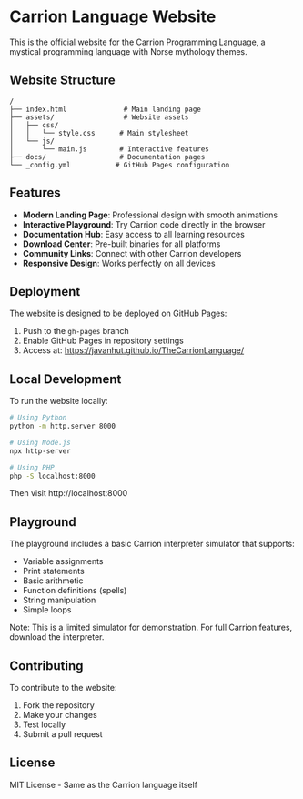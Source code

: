 # Carrion Language Website

This is the official website for the Carrion Programming Language, a mystical programming language with Norse mythology themes.

## Website Structure

```
/
├── index.html              # Main landing page
├── assets/                 # Website assets
│   ├── css/
│   │   └── style.css      # Main stylesheet
│   └── js/
│       └── main.js        # Interactive features
├── docs/                  # Documentation pages
└── _config.yml           # GitHub Pages configuration
```

## Features

- **Modern Landing Page**: Professional design with smooth animations
- **Interactive Playground**: Try Carrion code directly in the browser
- **Documentation Hub**: Easy access to all learning resources
- **Download Center**: Pre-built binaries for all platforms
- **Community Links**: Connect with other Carrion developers
- **Responsive Design**: Works perfectly on all devices

## Deployment

The website is designed to be deployed on GitHub Pages:

1. Push to the `gh-pages` branch
2. Enable GitHub Pages in repository settings
3. Access at: https://javanhut.github.io/TheCarrionLanguage/

## Local Development

To run the website locally:

```bash
# Using Python
python -m http.server 8000

# Using Node.js
npx http-server

# Using PHP
php -S localhost:8000
```

Then visit http://localhost:8000

## Playground

The playground includes a basic Carrion interpreter simulator that supports:
- Variable assignments
- Print statements
- Basic arithmetic
- Function definitions (spells)
- String manipulation
- Simple loops

Note: This is a limited simulator for demonstration. For full Carrion features, download the interpreter.

## Contributing

To contribute to the website:
1. Fork the repository
2. Make your changes
3. Test locally
4. Submit a pull request

## License

MIT License - Same as the Carrion language itself